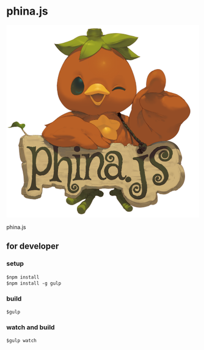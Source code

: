 # phina.js

![image](assets/images/phina.png)

phina.js


## for developer

### setup

```
$npm install
$npm install -g gulp
```

### build

```
$gulp
```

### watch and build

```
$gulp watch
```
